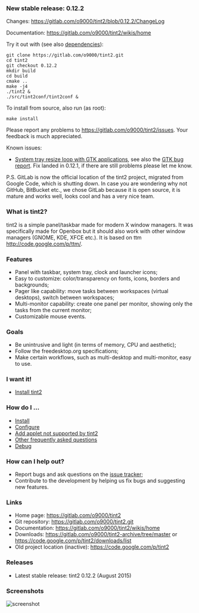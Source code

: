 ### New stable release: 0.12.2
Changes: https://gitlab.com/o9000/tint2/blob/0.12.2/ChangeLog

Documentation: https://gitlab.com/o9000/tint2/wikis/home

Try it out with (see also [dependencies](https://gitlab.com/o9000/tint2/wikis/Install#dependencies)):
```
git clone https://gitlab.com/o9000/tint2.git
cd tint2
git checkout 0.12.2
mkdir build
cd build
cmake ..
make -j4
./tint2 &
./src/tint2conf/tint2conf &
```

To install from source, also run (as root):
```
make install
```

Please report any problems to https://gitlab.com/o9000/tint2/issues. Your feedback is much appreciated.

Known issues:
* [System tray resize loop with GTK applications](https://gitlab.com/o9000/tint2/issues/509), see also the [GTK bug report](https://bugzilla.gnome.org/show_bug.cgi?id=710375). Fix landed in 0.12.1, if there are still problems please let me know.

P.S. GitLab is now the official location of the tint2 project, migrated from Google Code, which is shutting down. In case you are wondering why not GitHub, BitBucket etc., we chose GitLab because it is open source, it is mature and works well, looks cool and has a very nice team.

### What is tint2?

tint2 is a simple panel/taskbar made for modern X window managers. It was specifically made for Openbox but it should also work with other window managers (GNOME, KDE, XFCE etc.). It is based on ttm http://code.google.com/p/ttm/.

### Features

  * Panel with taskbar, system tray, clock and launcher icons;
  * Easy to customize: color/transparency on fonts, icons, borders and backgrounds;
  * Pager like capability: move tasks between workspaces (virtual desktops), switch between workspaces;
  * Multi-monitor capability: create one panel per monitor, showing only the tasks from the current monitor;
  * Customizable mouse events.

### Goals

  * Be unintrusive and light (in terms of memory, CPU and aesthetic);
  * Follow the freedesktop.org specifications;
  * Make certain workflows, such as multi-desktop and multi-monitor, easy to use.

### I want it!

  * [Install tint2](https://gitlab.com/o9000/tint2/wikis/Install)

### How do I ...

  * [Install](https://gitlab.com/o9000/tint2/wikis/Install)
  * [Configure](https://gitlab.com/o9000/tint2/wikis/Configure)
  * [Add applet not supported by tint2](https://gitlab.com/o9000/tint2/wikis/ThirdPartyApplets)
  * [Other frequently asked questions](https://gitlab.com/o9000/tint2/wikis/FAQ)
  * [Debug](https://gitlab.com/o9000/tint2/wikis/Debug)

### How can I help out?

  * Report bugs and ask questions on the [issue tracker](https://gitlab.com/o9000/tint2/issues);
  * Contribute to the development by helping us fix bugs and suggesting new features.

### Links
  * Home page: https://gitlab.com/o9000/tint2
  * Git repository: https://gitlab.com/o9000/tint2.git
  * Documentation: https://gitlab.com/o9000/tint2/wikis/home
  * Downloads: https://gitlab.com/o9000/tint2-archive/tree/master or https://code.google.com/p/tint2/downloads/list
  * Old project location (inactive): https://code.google.com/p/tint2

### Releases
  * Latest stable release: tint2 0.12.2 (August 2015)

### Screenshots
![screenshot](https://gitlab.com/o9000/tint2/wikis/screenshot.png)